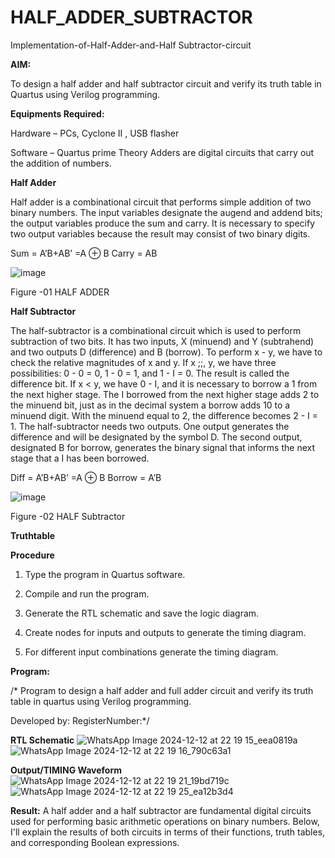 # HALF_ADDER_SUBTRACTOR

Implementation-of-Half-Adder-and-Half Subtractor-circuit

**AIM:**

To design a half adder and half subtractor circuit and verify its truth table in Quartus using Verilog programming.

**Equipments Required:**

Hardware – PCs, Cyclone II , USB flasher 

Software – Quartus prime Theory Adders are digital circuits that carry out the addition of numbers.

**Half Adder**

Half adder is a combinational circuit that performs simple addition of two binary numbers. The input variables designate the augend and addend bits; the output variables produce the sum and carry. It is necessary to specify two output variables because the result may consist of two binary digits.

Sum = A’B+AB’ =A ⊕ B Carry = AB

![image](https://github.com/naavaneetha/HALF_ADDER_SUBTRACTOR/assets/154305477/bd4a0b2c-cdbc-4184-ab08-81578f121e1f)

Figure -01 HALF ADDER

**Half Subtractor**

The half-subtractor is a combinational circuit which is used to perform subtraction of two bits. It has two inputs, X (minuend) and Y (subtrahend) and two outputs D (difference) and B (borrow). To perform x - y, we have to check the relative magnitudes of x and y. If x ;;, y, we have three possibilities: 0 - 0 = 0, 1 - 0 = 1, and 1 - I = 0. The result is called the difference bit. If x < y, we have 0 - I, and it is necessary to borrow a 1 from the next higher stage. The I borrowed from the next higher stage adds 2 to the minuend bit, just as in the decimal system a borrow adds 10 to a minuend digit. With the minuend equal to 2, the difference becomes 2 - I = 1. The half-subtractor needs two outputs. One output generates the difference and will be designated by the symbol D. The second output, designated B for borrow, generates the binary signal that informs the next stage that a I has been borrowed. 

Diff = A’B+AB’ =A ⊕ B
Borrow = A’B

 ![image](https://github.com/naavaneetha/HALF_ADDER_SUBTRACTOR/assets/154305477/d76b099c-513f-4e7c-843a-e2fd028a531a)

Figure -02 HALF Subtractor

**Truthtable**

**Procedure**

1.	Type the program in Quartus software.

2.	Compile and run the program.

3.	Generate the RTL schematic and save the logic diagram.

4.	Create nodes for inputs and outputs to generate the timing diagram.

5.	For different input combinations generate the timing diagram.


**Program:**

/* Program to design a half adder and full adder circuit and verify its truth table in quartus using Verilog programming.

Developed by: RegisterNumber:*/

**RTL Schematic**
![WhatsApp Image 2024-12-12 at 22 19 15_eea0819a](https://github.com/user-attachments/assets/6a76e9a0-f87d-4e30-8136-b3b7375ce045)
![WhatsApp Image 2024-12-12 at 22 19 16_790c63a1](https://github.com/user-attachments/assets/72038c4c-89a1-4c83-8c59-a3da255e89c2)

**Output/TIMING Waveform**
![WhatsApp Image 2024-12-12 at 22 19 21_19bd719c](https://github.com/user-attachments/assets/25f9a704-f4a8-465e-888a-b8fc3dd75006)
![WhatsApp Image 2024-12-12 at 22 19 25_ea12b3d4](https://github.com/user-attachments/assets/d340811e-e769-4b11-bb79-300c000e69d8)

**Result:**
A half adder and a half subtractor are fundamental digital circuits used for performing basic arithmetic operations on binary numbers. Below, I'll explain the results of both circuits in terms of their functions, truth tables, and corresponding Boolean expressions.
